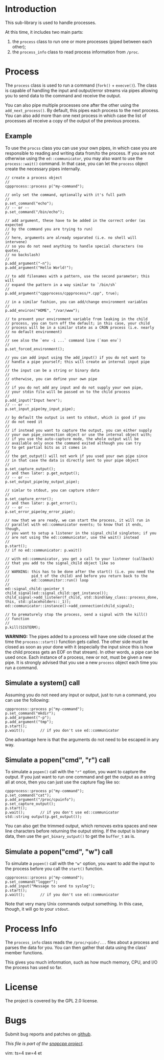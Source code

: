 
# Introduction

This sub-library is used to handle processes.

At this time, it includes two main parts:

1. the `process` class to run one or more processes (piped between each other);
2. the `process_info` class to read process information from `/proc`.

# Process

The `process` class is used to run a command (`fork()` + `execve()`). The
class is capable of handling the input and output/error streams via pipes
allowing you to send data to the command and receive the output.

You can also pipe multiple processes one after the other using the
`add_next_process()`. By default, this pipes each process to the next
process. You can also add more than one next process in which case
the list of processes all receive a copy of the output of the previous
process.

## Example

To use the `procss` class you can use your own pipes, in which case you
are responsible to reading and writing data from/to the process. If you
are not otherwise using the `ed::communicator`, you may also want to use
the `process::wait()` command. In that case, you can let the `process`
object create the necessary pipes internally.

    // create a process object
    //
    cppprocess::process p("my-command");

    // only set the command, optionally with it's full path
    //
    p.set_command("echo");
    // -- or --
    p.set_command("/bin/echo");

    // add argument, these have to be added in the correct order (as expected
    // by the command you are trying to run)
    //
    // here, arguments are already separated (i.e. no shell will intervene)
    // so you do not need anything to handle special characters (no quotes,
    // no backslash)
    //
    p.add_argument("-n");
    p.add_argument("Hello World!");

    // to add filenames with a pattern, use the second parameter; this will
    // expand the pattern in a way similar to `/bin/sh`
    //
    p.add_argument("cppprocess/cppprocess/*.cpp", true);

    // in a similar fashion, you can add/change environment variables
    //
    p.add_environ("HOME", "/var/www");

    // to prevent your environment variable from leaking in the child
    // process, you can turn off the default; in this case, your child
    // process will be in a similar state as a CRON process (i.e. nearly
    // no default environment)
    //
    // see also the `env -i ...` command line (`man env`)
    //
    p.set_forced_environment();

    // you can add input using the add_input() if you do not want to
    // handle a pipe yourself; this will create an internal input pipe
    //
    // the input can be a string or binary data
    //
    // otherwise, you can define your own pipe
    //
    // if you do not add any input and do not supply your own pipe,
    // your stdin file will be passed on to the child process
    //
    p.add_input("Input here");
    // -- or --
    p.set_input_pipe(my_input_pipe);

    // by default the output is sent to stdout, which is good if you
    // do not need it
    //
    // if instead you want to capture the output, you can either supply
    // your own pipe_connection object or use the internal object with;
    // if you use the auto-capture mode, the whole output will be
    // available only once the command exited although you can try
    // to get partial bits as it comes in
    //
    // the get_output() will not work if you used your own pipe since
    // in that case the data is directly sent to your pipe object
    //
    p.set_capture_output();
    // and then later: p.get_output();
    // -- or --
    p.set_output_pipe(my_output_pipe);

    // simlar to stdout, you can capture stderr
    //
    p.set_capture_error();
    // and then later: p.get_error();
    // -- or --
    p.set_error_pipe(my_error_pipe);

    // now that we are ready, we can start the process, it will run in
    // parallel with ed::communicator events; to know that it ends, though,
    // you want to setup a listener in the signal_child singleton; if you
    // are not using the ed::communicator, use the wait() instead
    //
    p.start();
    // if no ed::communicator: p.wait()

    // with ed::communicator, you get a call to your listener (callback)
    // that you add to the signal_child object like so
    //
    // WARNING: this has to be done after the start() (i.e. you need the
    //          pid_t of the child) and before you return back to the
    //          ed::communitor::run() loop
    //
    ed::signal_child::pointer_t child_signal(ed::signal_child::get_instance());
    child_signal->add_listener(f_child, std::bind(&my_class::process_done, this, std::placeholders::_1));
    ed::communicator::instance()->add_connection(child_signal);

    // to prematurely stop the process, send a signal with the kill()
    // function
    //
    p.kill(SIGTERM);

**WARNING:** The pipes added to a process will have one side closed at
the time the `process::start()` function gets called. The other side must
be closed as soon as your done with it (especially the input since this
is how the child process gets an EOF on that stream). In other words,
a pipe can be used once. Each instance of a process, new or not, must
be given a new pipe. It is strongly advised that you use a new `process`
object each time you run a command.

## Simulate a system() call

Assuming you do not need any input or output, just to run a command, you
can use the following:

    cppprocess::process p("my-command");
    p.set_command("mkdir");
    p.add_argument("-p");
    p.add_argument("tmp");
    p.start();
    p.wait();       // if you don't use ed::communicator

One advantage here is that the arguments do not need to be escaped in any way.

## Simulate a popen("cmd", "r") call

To simulate a `popen()` call with the `"r"` option, you want to capture the
output. If you just want to run one command and get the output as a string
all at once, then you can just use the capture flag like so:

    cppprocess::process p("my-command");
    p.set_command("cat");
    p.add_argument("/proc/cpuinfo");
    p.set_capture_output();
    p.start();
    p.wait();       // if you don't use ed::communicator
    std::string output(p.get_output());

You can also get the trimmed output, which removes extra spaces and new line
characters before returning the output string. If the output is binary data,
then use the `get_binary_output()` to get the `buffer_t` as is.

## Simulate a popen("cmd", "w") call

To simulate a `popen()` call with the `"w"` option, you want to add the
input to the process before you call the `start()` function.

    cppprocess::process p("my-command");
    p.set_command("logger");
    p.add_input("Message to send to syslog");
    p.start();
    p.wait();       // if you don't use ed::communicator

Note that very many Unix commands output something. In this case, though,
it will go to your `stdout`.


# Process Info

The `process_info` class reads the `/proc/<pid>/...` files about a
process and parses the data for you. You can then gather that data
using the class' member functions.

This gives you much information, such as how much memory, CPU, and
I/O the process has used so far.


# License

The project is covered by the GPL 2.0 license.


# Bugs

Submit bug reports and patches on
[github](https://github.com/m2osw/eventdispatcher/issues).


_This file is part of the [snapcpp project](https://snapwebsites.org/)._

vim: ts=4 sw=4 et
